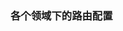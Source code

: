 <!--
 * @Description: 
 * @Author: zangsuyun
 * @Date: 2020-12-18 16:47:27
 * @LastEditors: zangsuyun
 * @LastEditTime: 2020-12-21 14:15:55
-->

### 各个领域下的路由配置